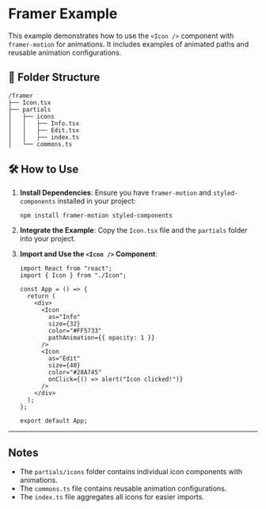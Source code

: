 # Framer Example

This example demonstrates how to use the `<Icon />` component with `framer-motion` for animations. It includes examples of animated paths and reusable animation configurations.

## 📂 Folder Structure

```
/framer
├── Icon.tsx
├── partials
│   ├── icons
│   │   ├── Info.tsx
│   │   ├── Edit.tsx
│   │   ├── index.ts
│   └── commons.ts
```

## 🛠️ How to Use

1. **Install Dependencies**:
   Ensure you have `framer-motion` and `styled-components` installed in your project:

   ```bash
   npm install framer-motion styled-components
   ```

2. **Integrate the Example**:
   Copy the `Icon.tsx` file and the `partials` folder into your project.

3. **Import and Use the `<Icon />` Component**:

   ```tsx
   import React from "react";
   import { Icon } from "./Icon";

   const App = () => {
     return (
       <div>
         <Icon
           as="Info"
           size={32}
           color="#FF5733"
           pathAnimation={{ opacity: 1 }}
         />
         <Icon
           as="Edit"
           size={40}
           color="#28A745"
           onClick={() => alert("Icon clicked!")}
         />
       </div>
     );
   };

   export default App;
   ```

---

## Notes

- The `partials/icons` folder contains individual icon components with animations.
- The `commons.ts` file contains reusable animation configurations.
- The `index.ts` file aggregates all icons for easier imports.
